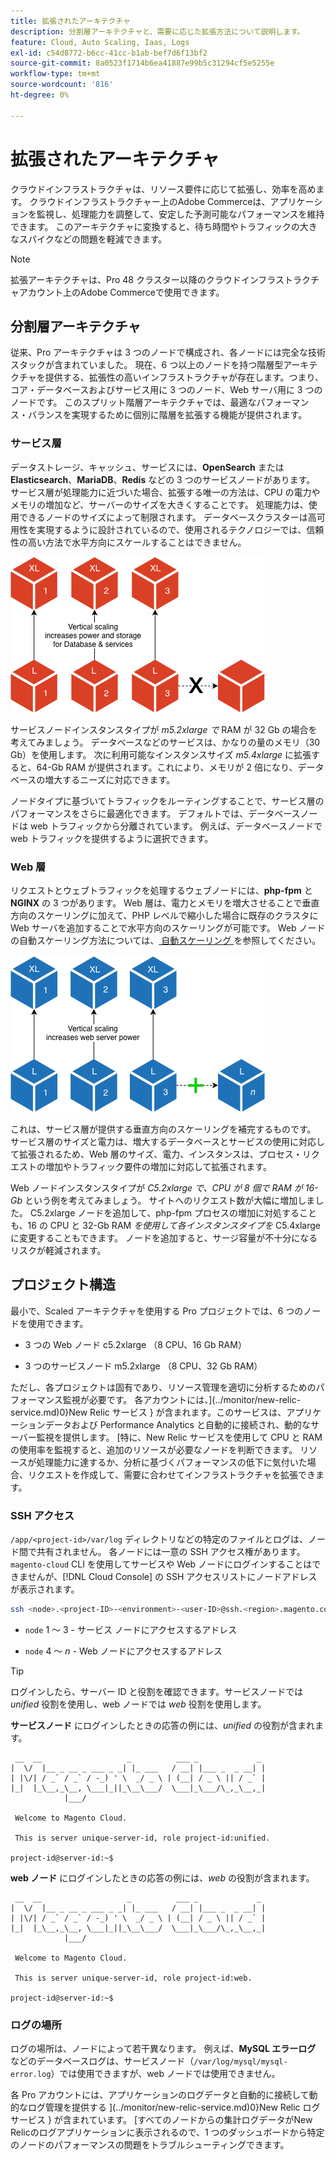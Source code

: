 ```yaml
---
title: 拡張されたアーキテクチャ
description: 分割層アーキテクチャと、需要に応じた拡張方法について説明します。
feature: Cloud, Auto Scaling, Iaas, Logs
exl-id: c54d8772-b6cc-41cc-b1ab-bef7d6f13bf2
source-git-commit: 8a0523f1714b6ea41887e99b5c31294cf5e5255e
workflow-type: tm+mt
source-wordcount: '816'
ht-degree: 0%

---
```


# 拡張されたアーキテクチャ

クラウドインフラストラクチャは、リソース要件に応じて拡張し、効率を高めます。 クラウドインフラストラクチャー上のAdobe Commerceは、アプリケーションを監視し、処理能力を調整して、安定した予測可能なパフォーマンスを維持できます。 このアーキテクチャに変換すると、待ち時間やトラフィックの大きなスパイクなどの問題を軽減できます。

>[!NOTE]
>
>拡張アーキテクチャは、Pro 48 クラスター以降のクラウドインフラストラクチャアカウント上のAdobe Commerceで使用できます。

## 分割層アーキテクチャ

従来、Pro アーキテクチャは 3 つのノードで構成され、各ノードには完全な技術スタックが含まれていました。 現在、6 つ以上のノードを持つ階層型アーキテクチャを提供する、拡張性の高いインフラストラクチャが存在します。つまり、コア・データベースおよびサービス用に 3 つのノード、Web サーバ用に 3 つのノードです。 このスプリット階層アーキテクチャでは、最適なパフォーマンス・バランスを実現するために個別に階層を拡張する機能が提供されます。

### サービス層

データストレージ、キャッシュ、サービスには、**OpenSearch** または **Elasticsearch**、**MariaDB**、**Redis** などの 3 つのサービスノードがあります。 サービス層が処理能力に近づいた場合、拡張する唯一の方法は、CPU の電力やメモリの増加など、サーバーのサイズを大きくすることです。 処理能力は、使用できるノードのサイズによって制限されます。 データベースクラスターは高可用性を実現するように設計されているので、使用されるテクノロジーでは、信頼性の高い方法で水平方向にスケールすることはできません。

![ サービス層の拡張 ](../../assets/scaling-service.png)

サービスノードインスタンスタイプが _m5.2xlarge で_ RAM が 32 Gb の場合を考えてみましょう。 データベースなどのサービスは、かなりの量のメモリ（30 Gb）を使用します。 次に利用可能なインスタンスサイズ _m5.4xlarge_ に拡張すると、64-Gb RAM が提供されます。これにより、メモリが 2 倍になり、データベースの増大するニーズに対応できます。

ノードタイプに基づいてトラフィックをルーティングすることで、サービス層のパフォーマンスをさらに最適化できます。 デフォルトでは、データベースノードは web トラフィックから分離されています。 例えば、データベースノードで web トラフィックを提供するように選択できます。

### Web 層

リクエストとウェブトラフィックを処理するウェブノードには、**php-fpm** と **NGINX** の 3 つがあります。 Web 層は、電力とメモリを増大させることで垂直方向のスケーリングに加えて、PHP レベルで縮小した場合に既存のクラスタに Web サーバを追加することで水平方向のスケーリングが可能です。 Web ノードの自動スケーリング方法については、[ 自動スケーリング ](autoscaling.md) を参照してください。

![Web 階層の拡張 ](../../assets/scaling-web.png)

これは、サービス層が提供する垂直方向のスケーリングを補完するものです。 サービス層のサイズと電力は、増大するデータベースとサービスの使用に対応して拡張されるため、Web 層のサイズ、電力、インスタンスは、プロセス・リクエストの増加やトラフィック要件の増加に対応して拡張されます。

Web ノードインスタンスタイプが _C5.2xlarge で、CPU が 8 個で RAM が 16-Gb_ という例を考えてみましょう。 サイトへのリクエスト数が大幅に増加しました。 C5.2xlarge ノードを追加して、php-fpm プロセスの増加に対処することも、16 の CPU と 32-Gb RAM _を使用して各インスタンスタイプを_ C5.4xlarge に変更することもできます。 ノードを追加すると、サージ容量が不十分になるリスクが軽減されます。

## プロジェクト構造

最小で、Scaled アーキテクチャを使用する Pro プロジェクトでは、6 つのノードを使用できます。

- 3 つの Web ノード c5.2xlarge （8 CPU、16 Gb RAM）

- 3 つのサービスノード m5.2xlarge （8 CPU、32 Gb RAM）

ただし、各プロジェクトは固有であり、リソース管理を適切に分析するためのパフォーマンス監視が必要です。 各アカウントには、](../monitor/new-relic-service.md)0}New Relic サービス } が含まれます。このサービスは、アプリケーションデータおよび Performance Analytics と自動的に接続され、動的なサーバー監視を提供します。 [特に、New Relic サービスを使用して CPU と RAM の使用率を監視すると、追加のリソースが必要なノードを判断できます。 リソースが処理能力に達するか、分析に基づくパフォーマンスの低下に気付いた場合、リクエストを作成して、需要に合わせてインフラストラクチャを拡張できます。

### SSH アクセス

`/app/<project-id>/var/log` ディレクトリなどの特定のファイルとログは、ノード間で共有されません。 各ノードには一意の SSH アクセス権があります。 `magento-cloud` CLI を使用してサービスや Web ノードにログインすることはできませんが、[!DNL Cloud Console] の SSH アクセスリストにノードアドレスが表示されます。

```bash
ssh <node>.<project-ID>-<environment>-<user-ID>@ssh.<region>.magento.com
```

- `node` 1 ～ 3 - サービス ノードにアクセスするアドレス

- `node` 4 ～ _n_ - Web ノードにアクセスするアドレス

>[!TIP]
>
>ログインしたら、サーバー ID と役割を確認できます。サービスノードでは _unified_ 役割を使用し、web ノードでは _web_ 役割を使用します。

**サービスノード** にログインしたときの応答の例には、_unified_ の役割が含まれます。

```terminal
 __  __                   _          ___ _             _
|  \/  |__ _ __ _ ___ _ _| |_ ___   / __| |___ _  _ __| |
| |\/| / _` / _` / -_) ' \  _/ _ \ | (__| / _ \ || / _` |
|_|  |_\__,_\__, \___|_||_\__\___/  \___|_\___/\_,_\__,_|
            |___/

 Welcome to Magento Cloud.

 This is server unique-server-id, role project-id:unified.

project-id@server-id:~$
```

**web ノード** にログインしたときの応答の例には、_web_ の役割が含まれます。

```terminal
 __  __                   _          ___ _             _
|  \/  |__ _ __ _ ___ _ _| |_ ___   / __| |___ _  _ __| |
| |\/| / _` / _` / -_) ' \  _/ _ \ | (__| / _ \ || / _` |
|_|  |_\__,_\__, \___|_||_\__\___/  \___|_\___/\_,_\__,_|
            |___/

 Welcome to Magento Cloud.

 This is server unique-server-id, role project-id:web.

project-id@server-id:~$
```

### ログの場所

ログの場所は、ノードによって若干異なります。 例えば、**MySQL エラーログ** などのデータベースログは、サービスノード（`/var/log/mysql/mysql-error.log`）では使用できますが、web ノードでは使用できません。

各 Pro アカウントには、アプリケーションのログデータと自動的に接続して動的なログ管理を提供する ](../monitor/new-relic-service.md)0}New Relic ログサービス } が含まれています。 [すべてのノードからの集計ログデータがNew Relicのログアプリケーションに表示されるので、1 つのダッシュボードから特定のノードのパフォーマンスの問題をトラブルシューティングできます。
